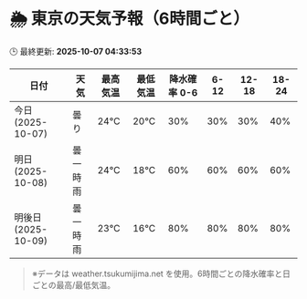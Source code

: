 # 🌦️ 東京の天気予報（6時間ごと）

🕒 最終更新: **2025-10-07 04:33:53**

| 日付 | 天気 | 最高気温 | 最低気温 | 降水確率 0-6 | 6-12 | 12-18 | 18-24 |
|------|------|----------|----------|------------|------|------|------|
| 今日 (2025-10-07) | 曇り | 24℃ | 20℃ | 30% | 30% | 30% | 40% |
| 明日 (2025-10-08) | 曇一時雨 | 24℃ | 18℃ | 60% | 60% | 60% | 60% |
| 明後日 (2025-10-09) | 曇一時雨 | 23℃ | 16℃ | 80% | 80% | 80% | 80% |

> ※データは weather.tsukumijima.net を使用。6時間ごとの降水確率と日ごとの最高/最低気温。